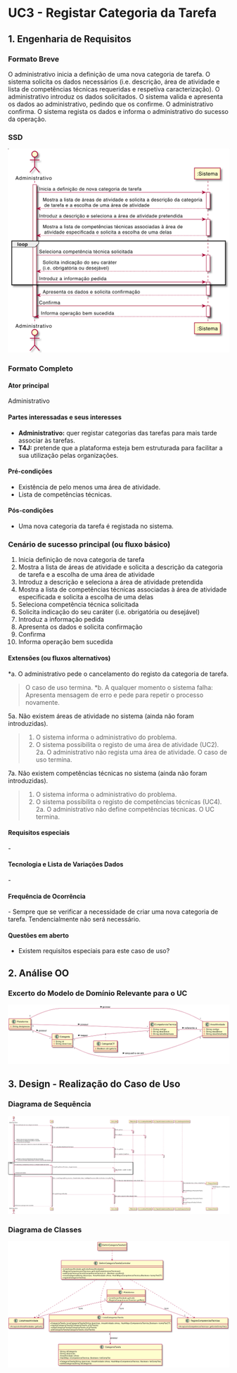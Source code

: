 # UC3 - Registar Categoria da Tarefa


## 1. Engenharia de Requisitos

### Formato Breve

O administrativo inicia a definição de uma nova categoria de tarefa. O sistema solicita os dados necessários (i.e. descrição, área de atividade e lista de competências técnicas requeridas e respetiva caracterização). O administrativo introduz os dados solicitados. O sistema valida e apresenta os dados ao administrativo, pedindo que os confirme. O administrativo confirma. O sistema regista os dados e informa o administrativo do sucesso da operação.

### SSD
![UC3_SSD.png](UC3_SSD.png)

### Formato Completo

#### Ator principal

Administrativo

#### Partes interessadas e seus interesses
* **Administrativo:** quer registar categorias das tarefas para mais tarde associar às tarefas.
* **T4J:** pretende que a plataforma esteja bem estruturada para facilitar a sua utilização pelas organizações.

#### Pré-condições
* Existência de pelo menos uma área de atividade. 
* Lista de competências técnicas.

#### Pós-condições
* Uma nova categoria da tarefa é registada no sistema.

### Cenário de sucesso principal (ou fluxo básico)

1.  Inicia definição de nova categoria de tarefa
2.  Mostra a lista de áreas de atividade e solicita a descrição da categoria de tarefa e a escolha de uma área de atividade
3.  Introduz a descrição e seleciona a área de atividade pretendida
4.  Mostra a lista de competências técnicas associadas à área de atividade especificada e solicita a escolha de uma delas
5.  Seleciona competência técnica solicitada
6.  Solicita indicação do seu caráter (i.e. obrigatória ou desejável)
7.  Introduz a informação pedida
8.  Apresenta os dados e solicita confirmação
9.  Confirma
10. Informa operação bem sucedida

#### Extensões (ou fluxos alternativos)

*a. O administrativo pede o cancelamento do registo da categoria de tarefa.  
> O caso de uso termina.
*b. A qualquer momento o sistema falha: Apresenta mensagem de erro e pede para repetir o processo novamente.

5a. Não existem áreas de atividade no sistema (ainda não foram introduzidas).  
>1. O sistema informa o administrativo do problema.  
>2. O sistema possibilita o registo de uma área de atividade (UC2).  
> 2a. O administrativo não regista uma área de atividade. O caso de uso termina.

7a. Não existem competências técnicas no sistema (ainda não foram introduzidas).
>	1. O sistema informa o administrativo do problema.
>	2. O sistema possibilita o registo de competências técnicas (UC4).  
> 2a. O administrativo não define competências técnicas. O UC termina.

#### Requisitos especiais
\-

#### Tecnologia e Lista de Variações Dados
\-

#### Frequência de Ocorrência
\- Sempre que se verificar a necessidade de criar uma nova categoria de tarefa. Tendencialmente não será necessário.

#### Questões em aberto

* Existem requisitos especiais para este caso de uso?


## 2. Análise OO

### Excerto do Modelo de Domínio Relevante para o UC

![UC3_MD.png](UC3_MD.png)

## 3. Design - Realização do Caso de Uso

###	Diagrama de Sequência

![UC3_SD.png](UC3_SD.png)


###	Diagrama de Classes

![UC3_DC.png](UC3_DC.png)
